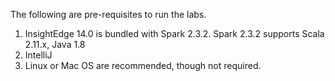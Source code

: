 

The following are pre-requisites to run the labs.

1. InsightEdge 14.0 is bundled with Spark 2.3.2. Spark 2.3.2 supports Scala 2.11.x, Java 1.8
1. IntelliJ
1. Linux or Mac OS are recommended, though not required.
